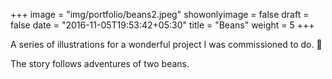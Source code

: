 +++
image = "img/portfolio/beans2.jpeg"
showonlyimage = false
draft = false
date = "2016-11-05T19:53:42+05:30"
title = "Beans"
weight = 5
+++

A series of illustrations for a wonderful project I was commissioned to do. 🌱
<!--more-->

The story follows adventures of two beans.
